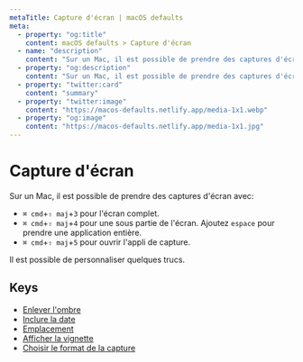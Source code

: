 ```yaml
---
metaTitle: Capture d'écran | macOS defaults
meta:
  - property: "og:title"
    content: macOS defaults > Capture d'écran
  - name: "description"
    content: "Sur un Mac, il est possible de prendre des captures d'écran avec:\n\n- `⌘ cmd`+`⇧ maj`+`3` pour l'écran complet.\n- `⌘ cmd`+`⇧ maj`+`4` pour une sous partie de l'écran. Ajoutez `espace` pour prendre une application entière.\n- `⌘ cmd`+`⇧ maj`+`5` pour ouvrir l'appli de capture.\n\nIl est possible de personnaliser quelques trucs.\n"
  - property: "og:description"
    content: "Sur un Mac, il est possible de prendre des captures d'écran avec:\n\n- `⌘ cmd`+`⇧ maj`+`3` pour l'écran complet.\n- `⌘ cmd`+`⇧ maj`+`4` pour une sous partie de l'écran. Ajoutez `espace` pour prendre une application entière.\n- `⌘ cmd`+`⇧ maj`+`5` pour ouvrir l'appli de capture.\n\nIl est possible de personnaliser quelques trucs.\n"
  - property: "twitter:card"
    content: "summary"
  - property: "twitter:image"
    content: "https://macos-defaults.netlify.app/media-1x1.webp"
  - property: "og:image"
    content: "https://macos-defaults.netlify.app/media-1x1.jpg"
---
```

# Capture d&#x27;écran

Sur un Mac, il est possible de prendre des captures d'écran avec:

- `⌘ cmd`+`⇧ maj`+`3` pour l'écran complet.
- `⌘ cmd`+`⇧ maj`+`4` pour une sous partie de l'écran. Ajoutez `espace` pour prendre une application entière.
- `⌘ cmd`+`⇧ maj`+`5` pour ouvrir l'appli de capture.

Il est possible de personnaliser quelques trucs.


## Keys

- [Enlever l&#x27;ombre](./disable-shadow.html)
- [Inclure la date](./include-date.html)
- [Emplacement](./location.html)
- [Afficher la vignette](./show-thumbnail.html)
- [Choisir le format de la capture](./type.html)
